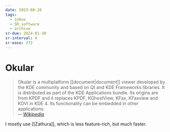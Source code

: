 ```yaml
---
date: 2023-08-26
tags:
  - inbox
  - SR_software
  - archive
sr-due: 2024-01-30
sr-interval: 4
sr-ease: 272
---
```


# Okular

> Okular is a multiplatform [[document|document]] viewer developed by the KDE
> community and based on Qt and KDE Frameworks libraries. It is distributed as
> part of the KDE Applications bundle. Its origins are from KPDF and it replaces
> KPDF, KGhostView, KFax, KFaxview and KDVI in KDE 4. Its functionality can be
> embedded in other applications.\
> — <cite>[Wikipedia](https://en.wikipedia.org/wiki/Okular)</cite>

I mostly use [[Zathura]], which is less feature-rich, but much faster.
